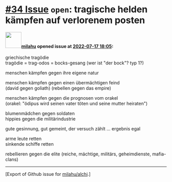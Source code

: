 # [\#34 Issue](https://github.com/milahu/alchi/issues/34) `open`: tragische helden kämpfen auf verlorenem posten

#### <img src="https://avatars.githubusercontent.com/u/12958815?v=4" width="50">[milahu](https://github.com/milahu) opened issue at [2022-07-17 18:05](https://github.com/milahu/alchi/issues/34):

griechische tragödie  
tragödie = trag-odos = bocks-gesang (wer ist "der bock"? typ 1?)

menschen kämpfen gegen ihre eigene natur

menschen kämpfen gegen einen übermächtigen feind  
(david gegen goliath) (rebellen gegen das empire)

menschen kämpfen gegen die prognosen vom orakel  
(orakel: "ödipus wird seinen vater töten und seine mutter heiraten")

blumenmädchen gegen soldaten  
hippies gegen die militärindustrie

gute gesinnung, gut gemeint, der versuch zählt ... ergebnis egal

arme leute retten  
sinkende schiffe retten

rebellieren gegen die elite (reiche, mächtige, militärs, geheimdienste,
mafia-clans)

------------------------------------------------------------------------

\[Export of Github issue for
[milahu/alchi](https://github.com/milahu/alchi).\]

